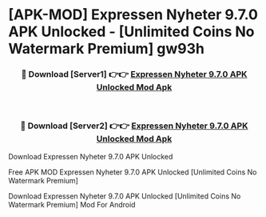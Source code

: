 # [APK-MOD] Expressen Nyheter 9.7.0 APK Unlocked - [Unlimited Coins No Watermark Premium] gw93h



<div align="center">
<h3>🔴 Download [Server1] 👉👉 <a href="https://momento.my/?title=Expressen_Nyheter_9.7.0_APK_Unlocked">Expressen Nyheter 9.7.0 APK Unlocked Mod Apk</a></h3><br>

<h3>🔴 Download [Server2] 👉👉 <a href="https://momento.my/?title=Expressen_Nyheter_9.7.0_APK_Unlocked">Expressen Nyheter 9.7.0 APK Unlocked Mod Apk</a></h3>
</div>



Download Expressen Nyheter 9.7.0 APK Unlocked 

Free APK MOD Expressen Nyheter 9.7.0 APK Unlocked [Unlimited Coins No Watermark Premium]

Download Expressen Nyheter 9.7.0 APK Unlocked [Unlimited Coins No Watermark Premium] Mod For Android
